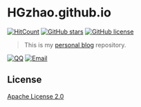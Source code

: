 # HGzhao.github.io

[![HitCount](http://hits.dwyl.io/HGzhao/HGzhao.github.io.svg)](http://hits.dwyl.io/HGzhao/HGzhao.github.io)
[![GitHub stars](https://img.shields.io/github/stars/HGzhao/PythonApps.svg)](https://github.com/HGzhao/HGzhao.github.io/stargazers)
[![GitHub license](https://img.shields.io/github/license/HGzhao/HGzhao.github.io.svg)](https://github.com/HGzhao/HGzhao.github.io/blob/hexo/LICENSE)


> This is my [personal blog](https://HGzhao.github.io/) repository.


[![QQ](https://img.shields.io/badge/QQ-251792033-blue.svg?style=flat-square)](tencent://AddContact/?fromId=50&fromSubId=1&subcmd=all&uin=251792033)
[![Email](https://img.shields.io/badge/Email%20me-Jeffrey.Zhao_CHN@outlook.com-green.svg?style=flat-square)](mailto:Jeffrey.Zhao_CHN@outlook.com)





## License

[Apache License 2.0](http://www.apache.org/licenses/LICENSE-2.0)